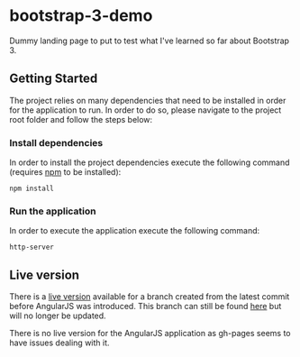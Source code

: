 # bootstrap-3-demo
Dummy landing page to put to test what I've learned so far about Bootstrap 3.

## Getting Started
The project relies on many dependencies that need to be installed in order for the application to run.
In order to do so, please navigate to the project root folder and follow the steps below:

### Install dependencies
In order to install the project dependencies execute the following command (requires [npm](https://www.npmjs.org/) to be installed):
```
npm install
```

### Run the application
In order to execute the application execute the following command:
```
http-server
```

## Live version
There is a [live version](https://jesuscc1993.github.io/bootstrap-3-demo/) available for a branch created from the latest commit before AngularJS was introduced.
This branch can still be found [here](https://github.com/jesuscc1993/bootstrap-3-demo/tree/angular-free-version) but will no longer be updated.

There is no live version for the AngularJS application as gh-pages seems to have issues dealing with it.